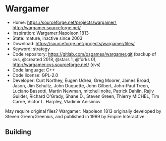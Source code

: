 # Wargamer

- Home: https://sourceforge.net/projects/wargamer/, http://wargamer.sourceforge.net/
- Inspiration: Wargamer:Napoleon 1813
- State: mature, inactive since 2003
- Download: https://sourceforge.net/projects/wargamer/files/
- Keyword: strategy
- Code repository: https://gitlab.com/osgames/wargamer.git (backup of cvs, @created 2018, @stars 1, @forks 0), http://wargamer.cvs.sourceforge.net/ (cvs)
- Code language: C++
- Code license: GPL-2.0
- Developer: Curt Northey, Eugen Udrea, Greg Moorer, James Broad, Jason, Jim Schultz, John Duquette, John Gilbert, John-Paul Treen, Luciano Bassotti, Martin Newman, mitchell nolte, Patrick Dahlin, Rajiv Guilder, Richard O'Grady, Shane D., Steven Green, Thierry MICHEL, Tim Carne, Victor L. Harpley, Vladimir Anisimov

May require original files?
Wargamer: Napoleon 1813 originally developed by Steven Green/Greenius, and published in 1999 by Empire Interactive.

## Building
